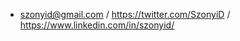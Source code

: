 - szonyid@gmail.com / https://twitter.com/SzonyiD / https://www.linkedin.com/in/szonyid/

<!---
SzonyiD/SzonyiD is a ✨ special ✨ repository because its `README.md` (this file) appears on your GitHub profile.
You can click the Preview link to take a look at your changes.
--->
